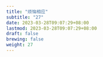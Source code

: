 ```yaml
---
title: "烦恼相应"
subtitle: "27"
date: 2023-03-28T09:07:29+08:00
lastmod: 2023-03-28T09:07:29+08:00
draft: false
brewing: false
weight: 27
---
```


